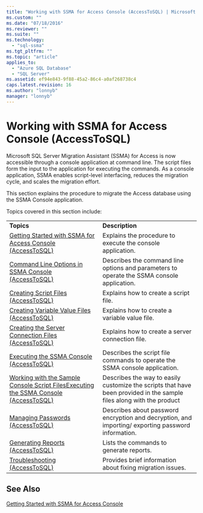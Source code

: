 ```yaml
---
title: "Working with SSMA for Access Console (AccessToSQL) | Microsoft Docs"
ms.custom: ""
ms.date: "07/18/2016"
ms.reviewer: ""
ms.suite: ""
ms.technology: 
  - "sql-ssma"
ms.tgt_pltfrm: ""
ms.topic: "article"
applies_to: 
  - "Azure SQL Database"
  - "SQL Server"
ms.assetid: ef94e843-9f88-45a2-86c4-a0af268738c4
caps.latest.revision: 16
ms.author: "lonnyb"
manager: "lonnyb"
---
```

# Working with SSMA for Access Console (AccessToSQL)
Microsoft SQL Server Migration Assistant (SSMA) for Access is now accessible through a console application at command line. The script files form the input to the application for executing the commands. As a console application, SSMA enables script-level interfacing, reduces the migration cycle, and scales the migration effort.  
  
This section explains the procedure to migrate the Access database using the SSMA Console application.  
  
Topics covered in this section include:  
  
|||  
|-|-|  
|**Topics**|**Description**|  
|[Getting Started with SSMA for Access Console &#40;AccessToSQL&#41;](../../ssma/access/getting-started-with-ssma-for-access-console--accesstosql-.md)|Explains the procedure to execute the console application.|  
|[Command Line Options in SSMA Console &#40;AccessToSQL&#41;](../../ssma/access/command-line-options-in-ssma-console--accesstosql-.md)|Describes the command line options and parameters to operate the SSMA console application.|  
|[Creating Script Files &#40;AccessToSQL&#41;](../../ssma/access/creating-script-files--accesstosql-.md)|Explains how to create a script file.|  
|[Creating Variable Value Files &#40;AccessToSQL&#41;](../../ssma/access/creating-variable-value-files--accesstosql-.md)|Explains how to create a variable value file.|  
|[Creating the Server Connection Files &#40;AccessToSQL&#41;](../../ssma/access/creating-the-server-connection-files--accesstosql-.md)|Explains how to create a server connection file.|  
|[Executing the SSMA Console &#40;AccessToSQL&#41;](../../ssma/access/executing-the-ssma-console--accesstosql-.md)|Describes the script file commands to operate the SSMA console application.|  
|[Working with the Sample Console Script FilesExecuting the SSMA Console &#40;AccessToSQL&#41;](../../ssma/access/ad75b648-d119-4119-98f0-d18f058be68d.md)|Describes the way to easily customize the scripts that have been provided in the sample files along with the product|  
|[Managing Passwords &#40;AccessToSQL&#41;](../../ssma/access/managing-passwords--accesstosql-.md)|Describes about password encryption and decryption, and importing/ exporting password information.|  
|[Generating Reports &#40;AccessToSQL&#41;](../../ssma/access/generating-reports--accesstosql-.md)|Lists the commands to generate reports.|  
|[Troubleshooting &#40;AccessToSQL&#41;](../../ssma/access/troubleshooting--accesstosql-.md)|Provides brief information about fixing migration issues.|  
  
## See Also  
[Getting Started with SSMA for Access Console](http://msdn.microsoft.com/en-us/8585ec16-7e0a-483a-b250-adab9b9232a3)  
  
